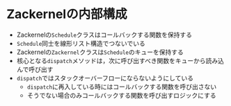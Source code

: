 # Zackernelの内部構成

* Zackernelの`Schedule`クラスはコールバックする関数を保持する
* `Schedule`同士を線形リスト構造でつないでいる
* Zackernelの`Zackernel`クラスは`Schedule`のキューを保持する
* 核心となる`dispatch`メソッドは，次に呼び出すべき関数をキューから読み込んで呼び出す
* `dispatch`ではスタックオーバーフローにならないようにしている
  * `dispatch`に再入している時にはコールバックする関数を呼び出さない
  * そうでない場合のみコールバックする関数を呼び出すロジックにする
